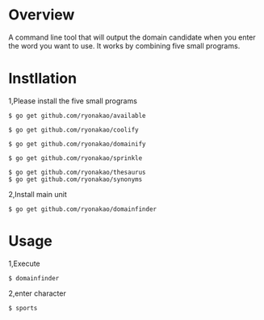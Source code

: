 # Overview
A command line tool that will output the domain candidate when you enter the word you want to use.
It works by combining five small programs.

# Instllation

1,Please install the five small programs

```
$ go get github.com/ryonakao/available
```

```
$ go get github.com/ryonakao/coolify
```

```
$ go get github.com/ryonakao/domainify
```

```
$ go get github.com/ryonakao/sprinkle
```

```
$ go get github.com/ryonakao/thesaurus
$ go get github.com/ryonakao/synonyms
```

2,Install main unit

```
$ go get github.com/ryonakao/domainfinder
```

# Usage

1,Execute

```
$ domainfinder
```

2,enter character

```
$ sports
```
